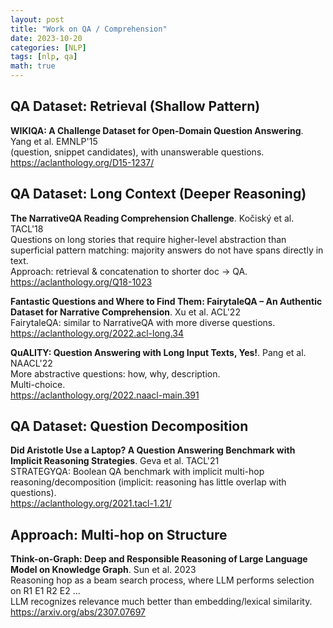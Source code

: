 ```yaml
---
layout: post
title: "Work on QA / Comprehension"
date: 2023-10-20
categories: [NLP]
tags: [nlp, qa]
math: true
---
```


## QA Dataset: Retrieval (Shallow Pattern)

**WIKIQA: A Challenge Dataset for Open-Domain Question Answering**. Yang et al. EMNLP'15\
(question, snippet candidates), with unanswerable questions.\
<https://aclanthology.org/D15-1237/>

## QA Dataset: Long Context (Deeper Reasoning)

**The NarrativeQA Reading Comprehension Challenge**. Kočiský et al. TACL'18\
Questions on long stories that require higher-level abstraction than superficial pattern matching: majority answers do not have spans directly in text.\
Approach: retrieval & concatenation to shorter doc -> QA.\
<https://aclanthology.org/Q18-1023>

**Fantastic Questions and Where to Find Them: FairytaleQA – An Authentic Dataset for Narrative Comprehension**. Xu et al. ACL'22\
FairytaleQA: similar to NarrativeQA with more diverse questions.\
<https://aclanthology.org/2022.acl-long.34>

**QuALITY: Question Answering with Long Input Texts, Yes!**. Pang et al. NAACL'22\
More abstractive questions: how, why, description.\
Multi-choice.\
<https://aclanthology.org/2022.naacl-main.391>

## QA Dataset: Question Decomposition

**Did Aristotle Use a Laptop? A Question Answering Benchmark with Implicit Reasoning Strategies**. Geva et al. TACL'21\
STRATEGYQA: Boolean QA benchmark with implicit multi-hop reasoning/decomposition (implicit: reasoning has little overlap with questions).\
<https://aclanthology.org/2021.tacl-1.21/>


## Approach: Multi-hop on Structure

**Think-on-Graph: Deep and Responsible Reasoning of Large Language Model on Knowledge Graph**. Sun et al. 2023\
Reasoning hop as a beam search process, where LLM performs selection on R1 E1 R2 E2 ...\
LLM recognizes relevance much better than embedding/lexical similarity.\
<https://arxiv.org/abs/2307.07697>
